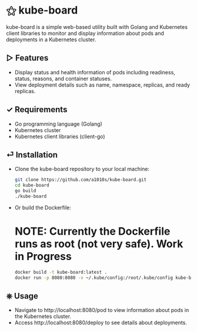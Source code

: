 # ⚝ kube-board

kube-board is a simple web-based utility built with Golang and Kubernetes client libraries to monitor and display information about pods and deployments in a Kubernetes cluster.

## ▷ Features

- Display status and health information of pods including readiness, status, reasons, and container statuses.
- View deployment details such as name, namespace, replicas, and ready replicas.

## ✓ Requirements

- Go programming language (Golang)
- Kubernetes cluster
- Kubernetes client libraries (client-go)

## ⏎ Installation

- Clone the kube-board repository to your local machine:

   ```bash
   git clone https://github.com/a1010s/kube-board.git
   cd kube-board
   go build
   ./kube-board
   ```
- Or build the Dockerfile:
   # NOTE: Currently the Dockerfile runs as root (not very safe). Work in Progress
   ```bash
   docker build -t kube-board:latest .
   docker run -p 8080:8080 -v ~/.kube/config:/root/.kube/config kube-board:latest
   ```

## ⎈ Usage
- Navigate to http://localhost:8080/pod to view information about pods in the Kubernetes cluster.
- Access http://localhost:8080/deploy to see details about deployments.
